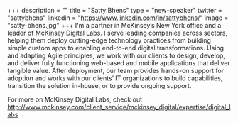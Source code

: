 +++
description = ""
title = "Satty Bhens"
type = "new-speaker"
twitter = "sattybhens"
linkedin = "https://www.linkedin.com/in/sattybhens/"
image = "satty-bhens.jpg"
+++
I'm a partner in McKinsey’s New York office and a leader of McKinsey Digital Labs. I serve leading companies across sectors, helping them deploy cutting-edge technology practices from building simple custom apps to enabling end-to-end digital transformations. Using and adapting Agile principles, we work with our clients to design, develop, and deliver fully functioning web-based and mobile applications that deliver tangible value. After deployment, our team provides hands-on support for adoption and works with our clients’ IT organizations to build capabilities, transition the solution in-house, or to provide ongoing support. 

For more on McKinsey Digital Labs, check out http://www.mckinsey.com/client_service/mckinsey_digital/expertise/digital_labs